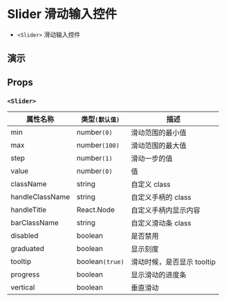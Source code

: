 # Slider 滑动输入控件 [<i class="icon icon-edit2" ></i>](https://github.com/rsuite/rsuite.github.io/blob/master/src/components/slider/index.md)

- `<Slider>` 滑动输入控件

## 演示

<!--{demo}-->

## Props

### `<Slider>`

| 属性名称        | 类型`(默认值)`  | 描述                       |
| --------------- | --------------- | -------------------------- |
| min             | number`(0)`     | 滑动范围的最小值           |
| max             | number`(100)`   | 滑动范围的最大值           |
| step            | number`(1)`     | 滑动一步的值               |
| value           | number`(0)`     | 值                         |
| className       | string          | 自定义 class               |
| handleClassName | string          | 自定义手柄的 class         |
| handleTitle     | React.Node      | 自定义手柄内显示内容       |
| barClassName    | string          | 自定义滑动条 class         |
| disabled        | boolean         | 是否禁用                   |
| graduated       | boolean         | 显示刻度               |
| tooltip         | boolean`(true)` | 滑动时候，是否显示 tooltip |
| progress        | boolean         | 显示滑动的进度条       |
| vertical        | boolean         | 垂直滑动               |

